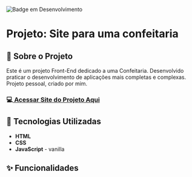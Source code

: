 ![Badge em Desenvolvimento](http://img.shields.io/static/v1?label=STATUS&message=EM%20DESENVOLVIMENTO&color=GREEN&style=for-the-badge) 

<h1>Projeto: Site para uma confeitaria</h1>

<h2>📌 Sobre o Projeto</h2>
<p>Este é um projeto Front-End dedicado a uma Confeitaria. Desenvolvido praticar o desenvolvimento de aplicações mais completas e complexas. Projeto pessoal, criado por mim.</p>

<h3>💻<a href="https://deangelleses.github.io/projeto_confeitaria-HTML-CSS-JavaScript/" target="_blank"> Acessar Site do Projeto Aqui</a></h3>

<h2>🚀 Tecnologias Utilizadas</h2>
<ul>
  <li><b>HTML</b></li>
  <li><b>CSS</b></li>
  <li><b>JavaScript</b> - vanilla</li>
</ul>

<h2>✨ Funcionalidades</h2>
<ul>
  
</ul>
